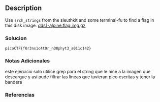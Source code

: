 ## Description
Use `srch_strings` from the sleuthkit and some terminal-fu to find a flag in this disk image: [dds1-alpine.flag.img.gz](https://mercury.picoctf.net/static/4f3df7052b4121aff89af1a3f517afb1/dds1-alpine.flag.img.gz)
### Solucion

```
picoCTF{f0r3ns1c4t0r_n30phyt3_a011c142}
```
### Notas Adicionales
este ejercicio solo utilice grep para el string que le hice a la imagen que descargue y asi pude filtrar las lineas que tuvieran pico escritas y tener la bandera 
### Referencias